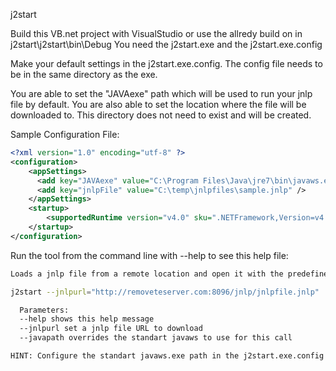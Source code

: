 j2start

Build this VB.net project with VisualStudio or use the allredy build on in j2start\j2start\bin\Debug
You need the j2start.exe and the j2start.exe.config

Make your default settings in the j2start.exe.config.
The config file needs to be in the same directory as the exe.

You are able to set the "JAVAexe" path which will be used to run your jnlp file by default.
You are also able to set the location where the file will be downloaded to. This directory does not need to exist and will be created.


Sample Configuration File:
``` xml
<?xml version="1.0" encoding="utf-8" ?>
<configuration>
	<appSettings>
      <add key="JAVAexe" value="C:\Program Files\Java\jre7\bin\javaws.exe" />
      <add key="jnlpFile" value="C:\temp\jnlpfiles\sample.jnlp" />
    </appSettings>
    <startup> 
        <supportedRuntime version="v4.0" sku=".NETFramework,Version=v4.5" />
    </startup>
</configuration>
```
Run the tool from the command line with --help to see this help file:
``` bash
Loads a jnlp file from a remote location and open it with the predefined javaws.exe

j2start --jnlpurl="http://removeteserver.com:8096/jnlp/jnlpfile.jnlp"

  Parameters:
  --help shows this help message
  --jnlpurl set a jnlp file URL to download
  --javapath overrides the standart javaws to use for this call

HINT: Configure the standart javaws.exe path in the j2start.exe.config file.
```

